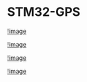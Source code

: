 # STM32-GPS

[!image](image/IMG_00.jpeg)

[!image](image/IMG_01.jpeg)

[!image](image/IMG_02.jpeg)

[!image](image/IMG_03.jpeg)